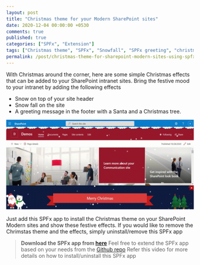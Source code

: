 ```yaml
---
layout: post
title: "Christmas theme for your Modern SharePoint sites"
date: 2020-12-04 00:00:00 +0530
comments: true
published: true
categories: ["SPFx", "Extension"]
tags: ["Christmas theme", "SPFx", "Snowfall", "SPFx greeting", "christmas greetings"]
permalink: /post/christmas-theme-for-sharepoint-modern-sites-using-spfx
---
```

With Christmas around the corner, here are some simple Christmas effects that can be added to your SharePoint intranet sites. Bring the festive mood to your intranet by adding the following effects
- Snow on top of your site header
- Snow fall on the site
- A greeting message in the footer with a Santa and a Christmas tree.

![](/assets/images/christmas-effects.gif)

Just add this SPFx app to install the Christmas theme on your SharePoint Modern sites and show these festive effects. If you would like to remove the Chrimstas theme and the effects, simply uninstall/remove this SPFx app

>**Download the SPFx app from [here][1]**
Feel free to extend the SPFx app based on your needs from the [Github repo][2]
Refer this video for more details on how to install/uninstall this SPFx app

[1]:/assets/packages/spo-christmas-effects.sppkg
[2]:https://github.com/RamPrasadMeenavalli/spfx-sample-parts